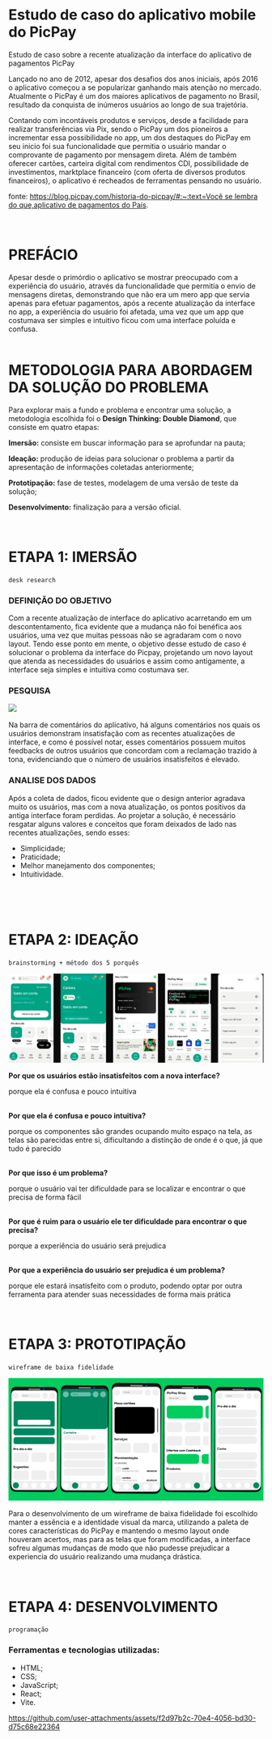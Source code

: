 # Estudo de caso do aplicativo mobile do PicPay
Estudo de caso sobre a recente atualização da interface do aplicativo de pagamentos PicPay
<br>

Lançado no ano de 2012, apesar dos desafios dos anos iniciais, após 2016 o aplicativo começou a se popularizar ganhando mais atenção no mercado. Atualmente o PicPay é um dos maiores aplicativos de pagamento no Brasil, resultado da conquista de inúmeros usuários ao longo de sua trajetória.

Contando com incontáveis produtos e serviços, desde a facilidade para realizar transferências via Pix, sendo o PicPay um dos pioneiros a incrementar essa possibilidade no app, um dos destaques do PicPay em seu inicio foi sua funcionalidade que permitia o usuário mandar o comprovante de pagamento por [](https://blog.picpay.com/mensagens-privadas-app-picpay/)mensagem direta. Além de também oferecer cartões, carteira digital com rendimentos CDI, possibilidade de investimentos, marktplace financeiro (com oferta de diversos produtos financeiros), o aplicativo é recheados de ferramentas pensando no usuário.

fonte: [https://blog.picpay.com/historia-do-picpay/#:~:text=Você se lembra do que,aplicativo de pagamentos do País](https://blog.picpay.com/historia-do-picpay/#:~:text=Voc%C3%AA%20se%20lembra%20do%20que,aplicativo%20de%20pagamentos%20do%20Pa%C3%ADs).
<br>
<br>
<br>

# PREFÁCIO
Apesar desde o primórdio o aplicativo se mostrar preocupado com a experiência do usuário, através da funcionalidade que permitia o envio de mensagens diretas, demonstrando que não era um mero app que servia apenas para efetuar pagamentos, após a recente atualização da interface no app, a experiência do usuário foi afetada, uma vez que um app que costumava ser simples e intuitivo ficou com uma interface poluída e confusa.
<br>
<br>

# METODOLOGIA PARA ABORDAGEM DA SOLUÇÃO DO PROBLEMA
Para explorar mais a fundo e problema e encontrar uma solução, a metodologia escolhida foi o **Design Thinking: Double Diamond**, que consiste em quatro etapas:

**Imersão:** consiste em buscar informação para se aprofundar na pauta;

**Ideação:** produção de ideias para solucionar o problema a partir da apresentação de informações coletadas anteriormente;

**Prototipação:** fase de testes, modelagem de uma versão de teste da solução;

**Desenvolvimento:** finalização para a versão oficial.
<br>
<br>
<br>

# ETAPA 1: IMERSÃO 
`desk research`

### DEFINIÇÃO DO OBJETIVO
Com a recente atualização de interface do aplicativo acarretando em um descontentamento, fica evidente que a mudança não foi benéfica aos usuários, uma vez que muitas pessoas não se agradaram com o novo layout.  Tendo esse ponto em mente, o objetivo desse estudo de caso é solucionar o problema da interface do Picpay, projetando um novo layout que atenda as necessidades do usuários e assim como antigamente, a interface seja simples e intuitiva como costumava ser.

### PESQUISA
<img src="https://github.com/isiscostabb/PicPay/blob/main/Imagens/coment%C3%A1rios.png">

Na barra de comentários do aplicativo, há alguns comentários nos quais os usuários demonstram insatisfação com as recentes atualizações de interface, e como é possível notar, esses comentários possuem muitos feedbacks de outros usuários que concordam com a reclamação trazido à tona, evidenciando que o número de usuários insatisfeitos é elevado.

### ANALISE DOS DADOS
Após a coleta de dados, ficou evidente que o design anterior agradava muito os usuários, mas com a nova atualização, os pontos positivos da antiga interface foram perdidas. Ao projetar a solução, é necessário resgatar alguns valores e conceitos que foram deixados de lado nas recentes atualizações, sendo esses:

- Simplicidade;
- Praticidade;
- Melhor manejamento dos componentes;
- Intuitividade.
<br>
<br>
<br>

# ETAPA 2: IDEAÇÃO 
`brainstorming + método dos 5 porquês`

<img src="https://github.com/isiscostabb/PicPay/blob/main/Imagens/telas.png">

**Por que os usuários estão insatisfeitos com a nova interface?**

porque ela é confusa e pouco intuitiva
<br>
<br>

**Por que ela é confusa e pouco intuitiva?**

porque os componentes são grandes ocupando muito espaço na tela, as telas são parecidas entre si, dificultando a distinção de onde é o que, já que tudo é parecido
<br>
<br>

**Por que isso é um problema?**

porque o usuário vai ter dificuldade para se localizar e encontrar o que precisa de forma fácil
<br>
<br>

**Por que é ruim para o usuário ele ter dificuldade para encontrar o que precisa?**

porque a experiência do usuário será prejudica
<br>
<br>

**Por que a experiência do usuário ser prejudica é um problema?**

porque ele estará insatisfeito com o produto, podendo optar por outra ferramenta para atender suas necessidades de forma mais prática
<br>
<br>
<br>
# ETAPA 3: PROTOTIPAÇÃO 
`wireframe de baixa fidelidade`

<img src="https://github.com/isiscostabb/PicPay/blob/main/Imagens/wireframe.png">

Para o desenvolvimento de um wireframe de baixa fidelidade foi escolhido manter a essência e a identidade visual da marca, utilizando a paleta de cores características do PicPay e mantendo o mesmo layout onde houveram acertos, mas para as telas que foram modificadas, a interface sofreu algumas mudanças de modo que não pudesse prejudicar a experiencia do usuário realizando uma mudança drástica.
<br>
<br>
<br>

# ETAPA 4: DESENVOLVIMENTO 
`programação`

### Ferramentas e tecnologias utilizadas:

- HTML;
- CSS;
- JavaScript;
- React;
- Vite.



https://github.com/user-attachments/assets/f2d97b2c-70e4-4056-bd30-d75c68e22364

